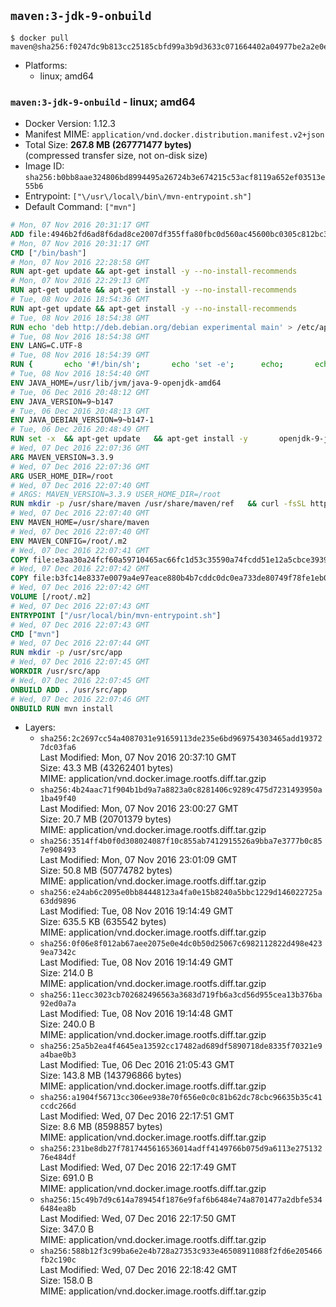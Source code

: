 ## `maven:3-jdk-9-onbuild`

```console
$ docker pull maven@sha256:f0247dc9b813cc25185cbfd99a3b9d3633c071664402a04977be2a2e0ed39bd5
```

-	Platforms:
	-	linux; amd64

### `maven:3-jdk-9-onbuild` - linux; amd64

-	Docker Version: 1.12.3
-	Manifest MIME: `application/vnd.docker.distribution.manifest.v2+json`
-	Total Size: **267.8 MB (267771477 bytes)**  
	(compressed transfer size, not on-disk size)
-	Image ID: `sha256:b0bb8aae324806bd8994495a26724b3e674215c53acf8119a652ef03513e55b6`
-	Entrypoint: `["\/usr\/local\/bin\/mvn-entrypoint.sh"]`
-	Default Command: `["mvn"]`

```dockerfile
# Mon, 07 Nov 2016 20:31:17 GMT
ADD file:4946b2fd6ad8f6dad8ce2007df355ffa80fbc0d560ac45600bc0305c812bc331 in / 
# Mon, 07 Nov 2016 20:31:17 GMT
CMD ["/bin/bash"]
# Mon, 07 Nov 2016 22:28:58 GMT
RUN apt-get update && apt-get install -y --no-install-recommends 		ca-certificates 		curl 		wget 	&& rm -rf /var/lib/apt/lists/*
# Mon, 07 Nov 2016 22:29:13 GMT
RUN apt-get update && apt-get install -y --no-install-recommends 		bzr 		git 		mercurial 		openssh-client 		subversion 				procps 	&& rm -rf /var/lib/apt/lists/*
# Tue, 08 Nov 2016 18:54:36 GMT
RUN apt-get update && apt-get install -y --no-install-recommends 		bzip2 		unzip 		xz-utils 	&& rm -rf /var/lib/apt/lists/*
# Tue, 08 Nov 2016 18:54:38 GMT
RUN echo 'deb http://deb.debian.org/debian experimental main' > /etc/apt/sources.list.d/experimental.list
# Tue, 08 Nov 2016 18:54:38 GMT
ENV LANG=C.UTF-8
# Tue, 08 Nov 2016 18:54:39 GMT
RUN { 		echo '#!/bin/sh'; 		echo 'set -e'; 		echo; 		echo 'dirname "$(dirname "$(readlink -f "$(which javac || which java)")")"'; 	} > /usr/local/bin/docker-java-home 	&& chmod +x /usr/local/bin/docker-java-home
# Tue, 08 Nov 2016 18:54:40 GMT
ENV JAVA_HOME=/usr/lib/jvm/java-9-openjdk-amd64
# Tue, 06 Dec 2016 20:48:12 GMT
ENV JAVA_VERSION=9~b147
# Tue, 06 Dec 2016 20:48:13 GMT
ENV JAVA_DEBIAN_VERSION=9~b147-1
# Tue, 06 Dec 2016 20:48:49 GMT
RUN set -x 	&& apt-get update 	&& apt-get install -y 		openjdk-9-jdk-headless="$JAVA_DEBIAN_VERSION" 	&& rm -rf /var/lib/apt/lists/* 	&& [ "$JAVA_HOME" = "$(docker-java-home)" ]
# Wed, 07 Dec 2016 22:07:36 GMT
ARG MAVEN_VERSION=3.3.9
# Wed, 07 Dec 2016 22:07:36 GMT
ARG USER_HOME_DIR=/root
# Wed, 07 Dec 2016 22:07:40 GMT
# ARGS: MAVEN_VERSION=3.3.9 USER_HOME_DIR=/root
RUN mkdir -p /usr/share/maven /usr/share/maven/ref   && curl -fsSL http://apache.osuosl.org/maven/maven-3/$MAVEN_VERSION/binaries/apache-maven-$MAVEN_VERSION-bin.tar.gz     | tar -xzC /usr/share/maven --strip-components=1   && ln -s /usr/share/maven/bin/mvn /usr/bin/mvn
# Wed, 07 Dec 2016 22:07:40 GMT
ENV MAVEN_HOME=/usr/share/maven
# Wed, 07 Dec 2016 22:07:40 GMT
ENV MAVEN_CONFIG=/root/.m2
# Wed, 07 Dec 2016 22:07:41 GMT
COPY file:e3aa30a24fcf60a59710465ac66fc1d53c35590a74fcdd51e12a5cbce393904b in /usr/local/bin/mvn-entrypoint.sh 
# Wed, 07 Dec 2016 22:07:42 GMT
COPY file:b3fc14e8337e0079a4e97eace880b4b7cddc0dc0ea733de80749f78fe1eb089a in /usr/share/maven/ref/ 
# Wed, 07 Dec 2016 22:07:42 GMT
VOLUME [/root/.m2]
# Wed, 07 Dec 2016 22:07:43 GMT
ENTRYPOINT ["/usr/local/bin/mvn-entrypoint.sh"]
# Wed, 07 Dec 2016 22:07:43 GMT
CMD ["mvn"]
# Wed, 07 Dec 2016 22:07:44 GMT
RUN mkdir -p /usr/src/app
# Wed, 07 Dec 2016 22:07:45 GMT
WORKDIR /usr/src/app
# Wed, 07 Dec 2016 22:07:45 GMT
ONBUILD ADD . /usr/src/app
# Wed, 07 Dec 2016 22:07:46 GMT
ONBUILD RUN mvn install
```

-	Layers:
	-	`sha256:2c2697cc54a4087031e91659113de235e6bd969754303465add193727dc03fa6`  
		Last Modified: Mon, 07 Nov 2016 20:37:10 GMT  
		Size: 43.3 MB (43262401 bytes)  
		MIME: application/vnd.docker.image.rootfs.diff.tar.gzip
	-	`sha256:4b24aac71f904b1bd9a7a8823a0c8281406c9289c475d7231493950a1ba49f40`  
		Last Modified: Mon, 07 Nov 2016 23:00:27 GMT  
		Size: 20.7 MB (20701379 bytes)  
		MIME: application/vnd.docker.image.rootfs.diff.tar.gzip
	-	`sha256:3514ff4b0f0d308024087f10c855ab7412915526a9bba7e3777b0c857e908493`  
		Last Modified: Mon, 07 Nov 2016 23:01:09 GMT  
		Size: 50.8 MB (50774782 bytes)  
		MIME: application/vnd.docker.image.rootfs.diff.tar.gzip
	-	`sha256:e24ab6c2095e0bb84448123a4fa0e15b8240a5bbc1229d146022725a63dd9896`  
		Last Modified: Tue, 08 Nov 2016 19:14:49 GMT  
		Size: 635.5 KB (635542 bytes)  
		MIME: application/vnd.docker.image.rootfs.diff.tar.gzip
	-	`sha256:0f06e8f012ab67aee2075e0e4dc0b50d25067c6982112822d498e4239ea7342c`  
		Last Modified: Tue, 08 Nov 2016 19:14:49 GMT  
		Size: 214.0 B  
		MIME: application/vnd.docker.image.rootfs.diff.tar.gzip
	-	`sha256:11ecc3023cb702682496563a3683d719fb6a3cd56d955cea13b376ba92ed0a7a`  
		Last Modified: Tue, 08 Nov 2016 19:14:48 GMT  
		Size: 240.0 B  
		MIME: application/vnd.docker.image.rootfs.diff.tar.gzip
	-	`sha256:25a5b2ea4f4645ea13592cc17482ad689df5890718de8335f70321e9a4bae0b3`  
		Last Modified: Tue, 06 Dec 2016 21:05:43 GMT  
		Size: 143.8 MB (143796866 bytes)  
		MIME: application/vnd.docker.image.rootfs.diff.tar.gzip
	-	`sha256:a1904f56713cc306ee938e70f656e0c0c81b62dc78cbc96635b35c41ccdc266d`  
		Last Modified: Wed, 07 Dec 2016 22:17:51 GMT  
		Size: 8.6 MB (8598857 bytes)  
		MIME: application/vnd.docker.image.rootfs.diff.tar.gzip
	-	`sha256:231be8db27f7817445616536014adff4149766b075d9a6113e27513276e484df`  
		Last Modified: Wed, 07 Dec 2016 22:17:49 GMT  
		Size: 691.0 B  
		MIME: application/vnd.docker.image.rootfs.diff.tar.gzip
	-	`sha256:15c49b7d9c614a789454f1876e9faf6b6484e74a8701477a2dbfe5346484ea8b`  
		Last Modified: Wed, 07 Dec 2016 22:17:50 GMT  
		Size: 347.0 B  
		MIME: application/vnd.docker.image.rootfs.diff.tar.gzip
	-	`sha256:588b12f3c99ba6e2e4b728a27353c933e46508911088f2fd6e205466fb2c190c`  
		Last Modified: Wed, 07 Dec 2016 22:18:42 GMT  
		Size: 158.0 B  
		MIME: application/vnd.docker.image.rootfs.diff.tar.gzip
